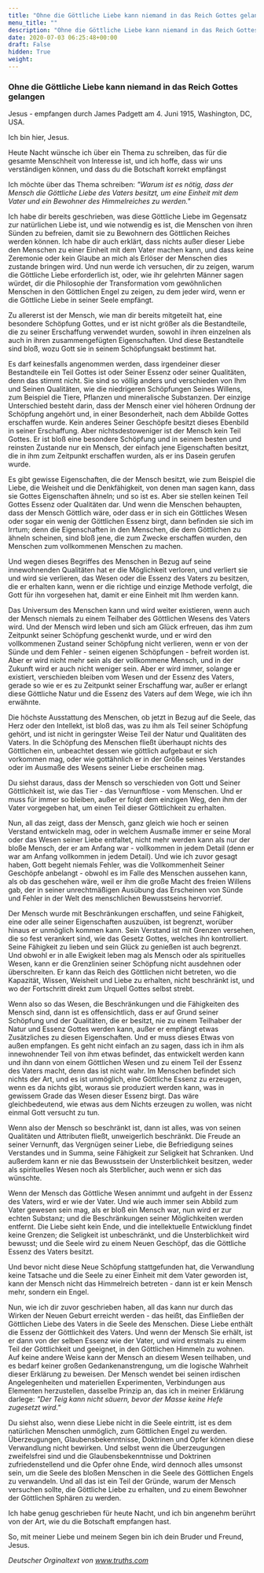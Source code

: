 ```yaml
---
title: "Ohne die Göttliche Liebe kann niemand in das Reich Gottes gelangen"
menu_title: ""
description: "Ohne die Göttliche Liebe kann niemand in das Reich Gottes gelangen"
date: 2020-07-03 06:25:48+00:00
draft: False
hidden: True
weight:
---
```

### Ohne die Göttliche Liebe kann niemand in das Reich Gottes gelangen

Jesus - empfangen durch James Padgett am 4. Juni 1915, Washington, DC, USA.

Ich bin hier, Jesus.

Heute Nacht wünsche ich über ein Thema zu schreiben, das für die gesamte Menschheit von Interesse ist, und ich hoffe, dass wir uns verständigen können, und dass du die Botschaft korrekt empfängst

Ich möchte über das Thema schreiben: *"Warum ist es nötig, dass der Mensch die Göttliche Liebe des Vaters besitzt, um eine Einheit mit dem Vater und ein Bewohner des Himmelreiches zu werden."*

Ich habe dir bereits geschrieben, was diese Göttliche Liebe im Gegensatz zur natürlichen Liebe ist, und wie notwendig es ist, die Menschen von ihren Sünden zu befreien, damit sie zu Bewohnern des Göttlichen Reiches werden können. Ich habe dir auch erklärt, dass nichts außer dieser Liebe den Menschen zu einer Einheit mit dem Vater machen kann, und dass keine Zeremonie oder kein Glaube an mich als Erlöser der Menschen dies zustande bringen wird. Und nun werde ich versuchen, dir zu zeigen, warum die Göttliche Liebe erforderlich ist, oder, wie ihr gelehrten Männer sagen würdet, dir die Philosophie der Transformation vom gewöhnlichen Menschen in den Göttlichen Engel zu zeigen, zu dem jeder wird, wenn er die Göttliche Liebe in seiner Seele empfängt.

Zu allererst ist der Mensch, wie man dir bereits mitgeteilt hat, eine besondere Schöpfung Gottes, und er ist nicht größer als die Bestandteile, die zu seiner Erschaffung verwendet wurden, sowohl in ihren einzelnen als auch in ihren zusammengefügten Eigenschaften. Und diese Bestandteile sind bloß, wozu Gott sie in seinem Schöpfungsakt bestimmt hat.

Es darf keinesfalls angenommen werden, dass irgendeiner dieser Bestandteile ein Teil Gottes ist oder Seiner Essenz oder seiner Qualitäten, denn das stimmt nicht. Sie sind so völlig anders und verschieden von Ihm und Seinen Qualitäten, wie die niedrigeren Schöpfungen Seines Willens, zum Beispiel die Tiere, Pflanzen und mineralische Substanzen. Der einzige Unterschied besteht darin, dass der Mensch einer viel höheren Ordnung der Schöpfung angehört und, in einer Besonderheit, nach dem Abbilde Gottes erschaffen wurde. Kein anderes Seiner Geschöpfe besitzt dieses Ebenbild in seiner Erschaffung. Aber nichtsdestoweniger ist der Mensch kein Teil Gottes. Er ist bloß eine besondere Schöpfung und in seinem besten und reinsten Zustande nur ein Mensch, der einfach jene Eigenschaften besitzt, die in ihm zum Zeitpunkt erschaffen wurden, als er ins Dasein gerufen wurde.

Es gibt gewisse Eigenschaften, die der Mensch besitzt, wie zum Beispiel die Liebe, die Weisheit und die Denkfähigkeit, von denen man sagen kann, dass sie Gottes Eigenschaften ähneln; und so ist es. Aber sie stellen keinen Teil Gottes Essenz oder Qualitäten dar. Und wenn die Menschen behaupten, dass der Mensch Göttlich wäre, oder dass er in sich ein Göttliches Wesen oder sogar ein wenig der Göttlichen Essenz birgt, dann befinden sie sich im Irrtum; denn die Eigenschaften in den Menschen, die dem Göttlichen zu ähneln scheinen, sind bloß jene, die zum Zwecke erschaffen wurden, den Menschen zum vollkommenen Menschen zu machen.

Und wegen dieses Begriffes des Menschen in Bezug auf seine innewohnenden Qualitäten hat er die Möglichkeit verloren, und verliert sie und wird sie verlieren, das Wesen oder die Essenz des Vaters zu besitzen, die er erhalten kann, wenn er die richtige und einzige Methode verfolgt, die Gott für ihn vorgesehen hat, damit er eine Einheit mit Ihm werden kann.

Das Universum des Menschen kann und wird weiter existieren, wenn auch der Mensch niemals zu einem Teilhaber des Göttlichen Wesens des Vaters wird. Und der Mensch wird leben und sich am Glück erfreuen, das ihm zum Zeitpunkt seiner Schöpfung geschenkt wurde, und er wird den vollkommenen Zustand seiner Schöpfung nicht verlieren, wenn er von der Sünde und dem Fehler - seinen eigenen Schöpfungen - befreit worden ist. Aber er wird nicht mehr sein als der vollkommene Mensch, und in der Zukunft wird er auch nicht weniger sein. Aber er wird immer, solange er existiert, verschieden bleiben vom Wesen und der Essenz des Vaters, gerade so wie er es zu Zeitpunkt seiner Erschaffung war, außer er erlangt diese Göttliche Natur und die Essenz des Vaters auf dem Wege, wie ich ihn erwähnte.

Die höchste Ausstattung des Menschen, ob jetzt in Bezug auf die Seele, das Herz oder den Intellekt, ist bloß das, was zu ihm als Teil seiner Schöpfung gehört, und ist nicht in geringster Weise Teil der Natur und Qualitäten des Vaters. In die Schöpfung des Menschen fließt überhaupt nichts des Göttlichen ein, unbeachtet dessen wie göttlich aufgebaut er sich vorkommen mag, oder wie gottähnlich er in der Größe seines Verstandes oder im Ausmaße des Wesens seiner Liebe erscheinen mag.

Du siehst daraus, dass der Mensch so verschieden von Gott und Seiner Göttlichkeit ist, wie das Tier - das Vernunftlose - vom Menschen. Und er muss für immer so bleiben, außer er folgt dem einzigen Weg, den ihm der Vater vorgegeben hat, um einen Teil dieser Göttlichkeit zu erhalten.

Nun, all das zeigt, dass der Mensch, ganz gleich wie hoch er seinen Verstand entwickeln mag, oder in welchem Ausmaße immer er seine Moral oder das Wesen seiner Liebe entfaltet, nicht mehr werden kann als nur der bloße Mensch, der er am Anfang war - vollkommen in jedem Detail (denn er war am Anfang vollkommen in jedem Detail). Und wie ich zuvor gesagt haben, Gott begeht niemals Fehler, was die Vollkommenheit Seiner Geschöpfe anbelangt - obwohl es im Falle des Menschen aussehen kann, als ob das geschehen wäre, weil er ihm die große Macht des freien Willens gab, der in seiner unrechtmäßigen Ausübung das Erscheinen von Sünde und Fehler in der Welt des menschlichen Bewusstseins hervorrief.

Der Mensch wurde mit Beschränkungen erschaffen, und seine Fähigkeit, eine oder alle seiner Eigenschaften auszuüben, ist begrenzt, worüber hinaus er unmöglich kommen kann. Sein Verstand ist mit Grenzen versehen, die so fest verankert sind, wie das Gesetz Gottes, welches ihn kontrolliert. Seine Fähigkeit zu lieben und sein Glück zu genießen ist auch begrenzt. Und obwohl er in alle Ewigkeit leben mag als Mensch oder als spirituelles Wesen, kann er die Grenzlinien seiner Schöpfung nicht ausdehnen oder überschreiten. Er kann das Reich des Göttlichen nicht betreten, wo die Kapazität, Wissen, Weisheit und Liebe zu erhalten, nicht beschränkt ist, und wo der Fortschritt direkt zum Urquell Gottes selbst strebt.

Wenn also so das Wesen, die Beschränkungen und die Fähigkeiten des Mensch sind, dann ist es offensichtlich, dass er auf Grund seiner Schöpfung und der Qualitäten, die er besitzt, nie zu einem Teilhaber der Natur und Essenz Gottes werden kann, außer er empfängt etwas Zusätzliches zu diesen Eigenschaften. Und er muss dieses Etwas von außen empfangen. Es geht nicht einfach an zu sagen, dass ich in ihm als innewohnender Teil von ihm etwas befindet, das entwickelt werden kann und ihn dann von einem Göttlichen Wesen und zu einem Teil der Essenz des Vaters macht, denn das ist nicht wahr. Im Menschen befindet sich nichts der Art, und es ist unmöglich, eine Göttliche Essenz zu erzeugen, wenn es da nichts gibt, woraus sie produziert werden kann, was in gewissem Grade das Wesen dieser Essenz birgt. Das wäre gleichbedeutend, wie etwas aus dem Nichts erzeugen zu wollen, was nicht einmal Gott versucht zu tun.

Wenn also der Mensch so beschränkt ist, dann ist alles, was von seinen Qualitäten und Attributen fließt, unweigerlich beschränkt. Die Freude an seiner Vernunft, das Vergnügen seiner Liebe, die Befriedigung seines Verstandes und in Summa, seine Fähigkeit zur Seligkeit hat Schranken. Und außerdem kann er nie das Bewusstsein der Unsterblichkeit besitzen, weder als spirituelles Wesen noch als Sterblicher, auch wenn er sich das wünschte.

Wenn der Mensch das Göttliche Wesen annimmt und aufgeht in der Essenz des Vaters, wird er wie der Vater. Und wie auch immer sein Abbild zum Vater gewesen sein mag, als er bloß ein Mensch war, nun wird er zur echten Substanz; und die Beschränkungen seiner Möglichkeiten werden entfernt. Die Liebe sieht kein Ende, und die intellektuelle Entwicklung findet keine Grenzen; die Seligkeit ist unbeschränkt, und die Unsterblichkeit wird bewusst; und die Seele wird zu einem Neuen Geschöpf, das die Göttliche Essenz des Vaters besitzt.

Und bevor nicht diese Neue Schöpfung stattgefunden hat, die Verwandlung keine Tatsache und die Seele zu einer Einheit mit dem Vater geworden ist, kann der Mensch nicht das Himmelreich betreten - dann ist er kein Mensch mehr, sondern ein Engel.

Nun, wie ich dir zuvor geschrieben haben, all das kann nur durch das Wirken der Neuen Geburt erreicht werden - das heißt, das Einfließen der Göttlichen Liebe des Vaters in die Seele des Menschen. Diese Liebe enthält die Essenz der Göttlichkeit des Vaters. Und wenn der Mensch Sie erhält, ist er dann von der selben Essenz wie der Vater, und wird erstmals zu einem Teil der Göttlichkeit und geeignet, in den Göttlichen Himmeln zu wohnen. Auf keine andere Weise kann der Mensch an diesem Wesen teilhaben, und es bedarf keiner großen Gedankenanstrengung, um die logische Wahrheit dieser Erklärung zu beweisen. Der Mensch wendet bei seinen irdischen Angelegenheiten und materiellen Experimenten, Verbindungen aus Elementen herzustellen, dasselbe Prinzip an, das ich in meiner Erklärung darlege: *"Der Teig kann nicht säuern, bevor der Masse keine Hefe zugesetzt wird."*

Du siehst also, wenn diese Liebe nicht in die Seele eintritt, ist es dem natürlichen Menschen unmöglich, zum Göttlichen Engel zu werden. Überzeugungen, Glaubensbekenntnisse, Doktrinen und Opfer können diese Verwandlung nicht bewirken. Und selbst wenn die Überzeugungen zweifelsfrei sind und die Glaubensbekenntnisse und Doktrinen zufriedenstellend und die Opfer ohne Ende, wird dennoch alles umsonst sein, um die Seele des bloßen Menschen in die Seele des Göttlichen Engels zu verwandeln. Und all das ist ein Teil der Gründe, warum der Mensch versuchen sollte, die Göttliche Liebe zu erhalten, und zu einem Bewohner der Göttlichen Sphären zu werden.

Ich habe genug geschrieben für heute Nacht, und ich bin angenehm berührt von der Art, wie du die Botschaft empfangen hast.

So, mit meiner Liebe und meinem Segen bin ich dein Bruder und Freund, Jesus.

*Deutscher Orginaltext von www.truths.com*
